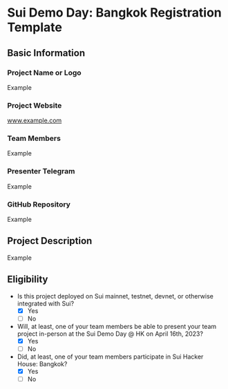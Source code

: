 # Sui Demo Day: Bangkok Registration Template

## Basic Information

### Project Name or Logo

Example

### Project Website

www.example.com

### Team Members

Example

### Presenter Telegram

Example

### GitHub Repository

Example

## Project Description 

Example

## Eligibility

- Is this project deployed on Sui mainnet, testnet, devnet, or otherwise integrated with Sui?
    - [x] Yes
    - [ ] No
- Will, at least, one of your team members be able to present your team project in-person at the Sui Demo Day @ HK on April 16th, 2023?
    - [x] Yes
    - [ ] No
- Did, at least, one of your team members participate in Sui Hacker House: Bangkok? 
    - [x] Yes
    - [ ] No